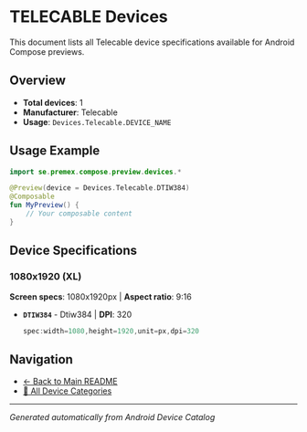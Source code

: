 # TELECABLE Devices

This document lists all Telecable device specifications available for Android Compose previews.

## Overview

- **Total devices**: 1
- **Manufacturer**: Telecable
- **Usage**: `Devices.Telecable.DEVICE_NAME`

## Usage Example

```kotlin
import se.premex.compose.preview.devices.*

@Preview(device = Devices.Telecable.DTIW384)
@Composable
fun MyPreview() {
    // Your composable content
}
```

## Device Specifications

### 1080x1920 (XL)

**Screen specs**: 1080x1920px | **Aspect ratio**: 9:16

- **`DTIW384`** - Dtiw384 | **DPI**: 320
  ```kotlin
  spec:width=1080,height=1920,unit=px,dpi=320
  ```

## Navigation

- [← Back to Main README](../../README.md)
- [📱 All Device Categories](../README.md)

---
*Generated automatically from Android Device Catalog*
